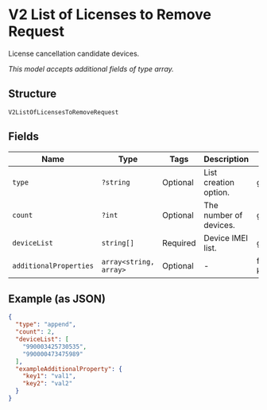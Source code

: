 
# V2 List of Licenses to Remove Request

License cancellation candidate devices.

*This model accepts additional fields of type array.*

## Structure

`V2ListOfLicensesToRemoveRequest`

## Fields

| Name | Type | Tags | Description | Getter | Setter |
|  --- | --- | --- | --- | --- | --- |
| `type` | `?string` | Optional | List creation option. | getType(): ?string | setType(?string type): void |
| `count` | `?int` | Optional | The number of devices. | getCount(): ?int | setCount(?int count): void |
| `deviceList` | `string[]` | Required | Device IMEI list. | getDeviceList(): array | setDeviceList(array deviceList): void |
| `additionalProperties` | `array<string, array>` | Optional | - | findAdditionalProperty(string key): array | additionalProperty(string key, array value): void |

## Example (as JSON)

```json
{
  "type": "append",
  "count": 2,
  "deviceList": [
    "990003425730535",
    "990000473475989"
  ],
  "exampleAdditionalProperty": {
    "key1": "val1",
    "key2": "val2"
  }
}
```

